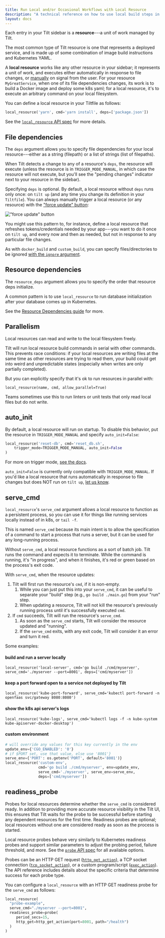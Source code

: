 ```yaml
---
title: Run Local and/or Occasional Workflows with Local Resource
description: "A technical reference on how to use local build steps in your Tiltfile"
layout: docs
---
```

Each entry in your Tilt sidebar is a **resource**---a unit of work managed by Tilt.

The most common type of Tilt resource is one that represents a deployed service, and is made up of
some combination of image build instructions and Kubernetes YAML.

A **local resource** works like any other resource in your sidebar; it
represents a unit of work, and executes either automatically in response to file
changes, or [manually](https://docs.tilt.dev/manual_update_control.html) on
signal from the user. For your resource `MyGreatService`, when one of its file
dependencies changes, its work is to build a Docker image and deploy some k8s
yaml; for a local resource, it's to execute an arbitrary command on your local
filesystem.

You can define a local resource in your Tiltfile as follows:
```python
local_resource('yarn', cmd='yarn install', deps=['package.json'])
```

See the [`local_resource` API spec](api.html#api.local_resource) for more details.

## File dependencies
The `deps` argument allows you to specify file dependencies for your local
resource---either as a string (filepath) or a list of strings (list of filepaths).

When Tilt detects a change to any of a resource's `deps`, the resource will execute
(unless the resource is in `TRIGGER_MODE_MANUAL`, in which case the resource will not
execute, but you'll see the "pending changes" indicator next to your resource in the sidebar).

Specifying `deps` is optional. By default, a local resource without `deps` runs only once:
on `tilt up` (and any time you change its definition in your `Tiltfile`). You can
always manually trigger a local resource (or any resource) with the ["force update" button](https://blog.tilt.dev/2019/11/14/force-update.html):

!["force update" button](assets/img/force-update-button.png)

You might use this pattern to, for instance, define a local resource that refreshes tokens/credentials
needed by your app---you want to do it once on `tilt up`, and every now and then as needed,
but not in response to any particular file changes.

As with `docker_build` and `custom_build`, you can specify files/directories to be
ignored [with the `ignore` argument](http://blog.tilt.dev/2019/06/07/better-monorepo-container-builds-with-context-filters.html).

## Resource dependencies

The `resource_deps` argument allows you to specify the order that resource deps initialize.

A common pattern is to use `local_resource` to run database initialization after
your database comes up in Kubernetes.

See the [Resource Dependencies guide](resource_dependencies.html) for more.

## Parallelism

Local resources can read and write to the local filesystem freely.

Tilt will run local resource build commands in serial with other commands.  This
prevents race conditions: if your local resources are writing files at the same
time as other resources are trying to read them, your build could get into weird
and unpredictable states (especially when writes are only partially completed).

But you can explicitly specify that it's ok to run resources in parallel with:

```
local_resource(name, cmd, allow_parallel=True)
```

Teams sometimes use this to run linters or unit tests that only read local files
but do not write.

## auto_init

By default, a local resource will run on startup. To disable this behavior, put the
resource in `TRIGGER_MODE_MANUAL` and specify `auto_init=False`:
```python
local_resource('reset-db', cmd='reset_db.sh',
    trigger_mode=TRIGGER_MODE_MANUAL, auto_init=False
)
```

For more on trigger mode, [see the docs](https://docs.tilt.dev/manual_update_control.html).

`auto_init=False` is currently only compatible with `TRIGGER_MODE_MANUAL`. If
you'd like a local resource that runs automatically in response to file changes
but does NOT run on `tilt up`, [let us know](https://tilt.dev/contact).

## serve_cmd

`local_resource`'s `serve_cmd` argument allows a local resource to function as a
persistent process, so you can use it for things like running services locally
instead of in k8s, or `tail -f`.

This is named `serve_cmd` because its main intent is to allow the specification
of a command to start a process that runs a server, but it can be used for any
long-running process.

Without `serve_cmd`, a local resource functions as a sort of batch job. Tilt runs
the command and expects it to terminate. While the command is running, it's
"in progress", and when it finishes, it's red or green based on the process's
exit code.

With `serve_cmd`, when the resource updates:
1. Tilt will first run the resource's `cmd`, if it is non-empty.
   1. While you can just put this into your `serve_cmd`, it can be useful to
      separate your "build" step (e.g., `go build ./main.go`) from your "run" step.
   2. When updating a resource, Tilt will not kill the resource's previously
      running process until it's successfully executed `cmd`.
2. If `cmd` succeeds, Tilt will run the resource's `serve_cmd`.
   1. As soon as the `serve_cmd` starts, Tilt will consider the resource updated
      and "running".
   2. If the `serve_cmd` exits, with any exit code, Tilt will consider it an error
      and turn it red.

Some examples:

#### build and run a server locally
``local_resource('local-server', cmd='go build ./cmd/myserver', serve_cmd='./myserver --port=8001', deps=['cmd/myserver'])``

#### keep a port forward open to a service not deployed by Tilt
``local_resource('kube-port-forward', serve_cmd='kubectl port-forward -n openfaas svc/gateway 8080:8080')``

#### show the k8s api server's logs
``local_resource('kube-logs', serve_cmd='kubectl logs -f -n kube-system kube-apiserver-docker-desktop')``

#### custom environment
```python
# will override any values for this key currently in the env
update_env={'CGO_ENABLED': '0'}
# if $PORT set, use that value, else use '8001'}
serve_env={'PORT': os.getenv('PORT', default='8001')}
local_resource('custom-env',
               cmd='go build ./cmd/myserver', env=update_env,
               serve_cmd='./myserver', serve_env=serve_env,
               deps=['cmd/myserver'])
```

## readiness_probe

 Probes for local resources determine whether the `serve_cmd` is considered ready.
 In addition to providing more accurate resource visibility in the Tilt UI, this ensures that Tilt waits for the probe to be successful before starting any dependent resources for the first time.
 Readiness probes are optional; local resources without one are considered ready as soon as the process is started.

 Local resource probes behave very similarly to Kubernetes readiness probes and support similar parameters to adjust the probing period, failure threshold, and more.
 See the [`probe` API spec](api.html#api.probe) for all available options.

 Probes can be an HTTP GET request ([`http_get_action`](api.html#api.http_get_action)), a TCP socket connection ([`tcp_socket_action`](api.html#api.tcp_socket_action)), or a custom program/script ([`exec_action`](api.html#api.exec_action)). The API reference includes details about the specific criteria that determine success for each probe type.

You can configure a `local_resource` with an HTTP GET readiness probe for the `serve_cmd` as follows:
 ```python
local_resource(
   "probe-example",
   serve_cmd="./myserver --port=8001",
   readiness_probe=probe(
      period_secs=15,
      http_get=http_get_action(port=8001, path="/health")
   )
)
 ```
